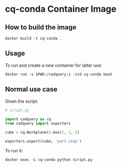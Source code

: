 # **cq-conda** Container Image

## How to build the image

```
docker build -t cq-conda .
```

## Usage


To run and create a new container for latter use:

```
docker run -v $PWD:/cadquery:z -itd cq-conda bash
```

## Normal use case

Given the script:

```python
# script.py

import cadquery as cq
from cadquery import exporters

cube = cq.Workplane().box(1, 1, 1)

exporters.export(cube, 'part.step')
```

To run it:

```
docker exec -i cq-conda python script.py
```
